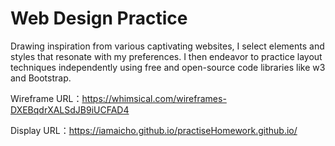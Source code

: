 # Web Design Practice
Drawing inspiration from various captivating websites, I select elements and styles that resonate with my preferences. I then endeavor to practice layout techniques independently using free and open-source code libraries like w3 and Bootstrap.

Wireframe URL：https://whimsical.com/wireframes-DXEBqdrXALSdJB9iUCFAD4

Display URL：https://iamaicho.github.io/practiseHomework.github.io/
